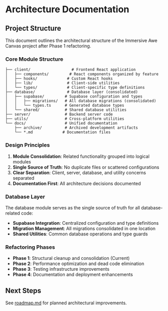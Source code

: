 # Architecture Documentation

## Project Structure

This document outlines the architectural structure of the Immersive Awe Canvas project after Phase 1 refactoring.

### Core Module Structure

```
├── client/                  # Frontend React application
│   ├── components/         # React components organized by feature
│   ├── hooks/             # Custom React hooks
│   ├── lib/               # Client-side utilities
│   └── types/             # Client-specific type definitions
├── database/              # Database layer (consolidated)
│   ├── supabase/         # Supabase configuration and types
│   │   ├── migrations/   # All database migrations (consolidated)
│   │   └── types.ts      # Generated database types
│   └── shared/           # Shared database utilities
├── server/               # Backend server code
├── utils/                # Cross-platform utilities
└── docs/                 # Unified documentation
    ├── archive/          # Archived development artifacts
    └── *.md             # Documentation files
```

### Design Principles

1. **Module Consolidation**: Related functionality grouped into logical modules
2. **Single Source of Truth**: No duplicate files or scattered configurations
3. **Clear Separation**: Client, server, database, and utility concerns separated
4. **Documentation First**: All architecture decisions documented

### Database Layer

The database module serves as the single source of truth for all database-related code:

- **Supabase Integration**: Centralized configuration and type definitions
- **Migration Management**: All migrations consolidated in one location
- **Shared Utilities**: Common database operations and type guards

### Refactoring Phases

- **Phase 1**: Structural cleanup and consolidation (Current)
- **Phase 2**: Performance optimization and dead code elimination
- **Phase 3**: Testing infrastructure improvements
- **Phase 4**: Documentation and deployment enhancements

## Next Steps

See [roadmap.md](./roadmap.md) for planned architectural improvements.